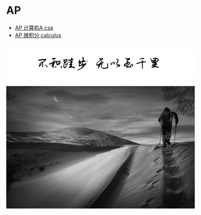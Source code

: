 # AP
  
-   [AP 计算机A csa](ap/csa.md)
-   [AP 微积分 calculus](ap/calculus.md)

<br />
<img  src='./img/bjkb.PNG' width="600" alt="logo">
<br />
<br />
<div align="center">
<img  src='./img/01.jpeg' width="600" alt="logo" />
</div>
<br />
<br />
